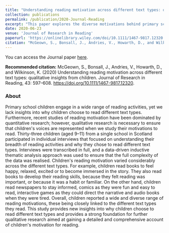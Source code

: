 ```yaml
---
title: "Understanding reading motivation across different text types: qualitative insights from children"
collection: publications
permalink: /publication/2020-Journal-Reading
excerpt: "This paper explores the diverse motivations behind primary school children's choices of different text types, revealing that their reasons vary significantly based on the type of reading material, with qualitative insights highlighting their personal and developmental needs."
date: 2020-06-23
venue: 'Journal of Research in Reading'
paperurl: 'https://onlinelibrary.wiley.com/doi/10.1111/1467-9817.12320'
citation: "McGeown, S., Bonsall, J., Andries, V., Howarth, D., and Wilkinson, K. (2020) &quot;Understanding reading motivation across different text types: qualitative insights from children.&quot; <i>Journal of Research in Reading</i>, 43: 597–608."
---
```

You can access the Journal paper [here](hhttps://onlinelibrary.wiley.com/doi/10.1111/1467-9817.12320).

**Recommended citation:** McGeown, S., Bonsall, J., Andries, V., Howarth, D., and Wilkinson, K. (2020) Understanding reading motivation across different text types: qualitative insights from children. Journal of Research in Reading, 43: 597–608. https://doi.org/10.1111/1467-9817.12320.

### About
Primary school children engage in a wide range of reading activities, yet we lack insights into why children choose to read different text types. Furthermore, recent studies of reading motivation have been dominated by quantitative research; however, qualitative research is necessary to ensure that children's voices are represented when we study their motivations to read. Thirty-three children (aged 9–11) from a single school in Scotland participated in individual interviews that focused on understanding their breadth of reading activities and why they chose to read different text types. Interviews were transcribed in full, and a data-driven inductive thematic analysis approach was used to ensure that the full complexity of the data was realised. Children's reading motivation varied considerably across the different text types. For example, children read books to feel happy, relaxed, excited or to become immersed in the story. They also read books to develop their reading skills, because they felt reading was important, or because it was a habit or familiar. On the other hand, children read newspapers to stay informed, comics as they were fun and easy to read, interactive games as they could direct the narrative and audio books when they were tired. Overall, children reported a wide and diverse range of reading motivations, these being closely linked to the different text types they read. This study provides new insights into why children choose to read different text types and provides a strong foundation for further qualitative research aimed at gaining a detailed and comprehensive account of children's motivation for reading.